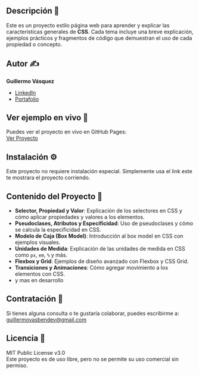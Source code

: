 ## Descripción 📄
Este es un proyecto estilo página web para aprender y explicar las características generales de **CSS**. Cada tema incluye una breve explicación, ejemplos prácticos y fragmentos de código que demuestran el uso de cada propiedad o concepto.

## Autor ✍️
**Guillermo Vásquez**
* [LinkedIn](https://www.linkedin.com/in/guillermovasbendev/)
* [Portafolio](https://jguilldev.github.io/briefcasee/)

## Ver ejemplo en vivo 🔗
Puedes ver el proyecto en vivo en GitHub Pages:  
[Ver Proyecto](https://jguilldev.github.io/CSS/)

## Instalación ⚙️
Este proyecto no requiere instalación especial. Simplemente usa el link este te mostrara el proyecto corriendo.

## Contenido del Proyecto 📂
- **Selector, Propiedad y Valor**: Explicación de los selectores en CSS y cómo aplicar propiedades y valores a los elementos.
- **Pseudoclases, Atributos y Especificidad**: Uso de pseudoclases y cómo se calcula la especificidad en CSS.
- **Modelo de Caja (Box Model)**: Introducción al box model en CSS con ejemplos visuales.
- **Unidades de Medida**: Explicación de las unidades de medida en CSS como `px`, `em`, `%` y más.
- **Flexbox y Grid**: Ejemplos de diseño avanzado con Flexbox y CSS Grid.
- **Transiciones y Animaciones**: Cómo agregar movimiento a los elementos con CSS.
- y mas en desarrollo

## Contratación 💼
Si tienes alguna consulta o te gustaría colaborar, puedes escribirme a: guillermovasbendev@gmail.com

## Licencia 📜
MIT Public License v3.0  
Este proyecto es de uso libre, pero no se permite su uso comercial sin permiso.

